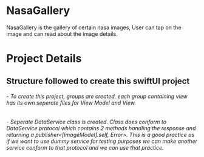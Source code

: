 # NasaGallery
NasaGallery is the gallery of certain nasa images, User can tap on the image and can read about the image details.

# Project Details

## Structure followed to create this swiftUI project

###### - To create this project, groups are created. each group containing view has its own seperate files for View Model and View. 
###### - Seperate DataService class is created. Class does conform to DataService protocol which contains 2 methods handling the response and returning a publisher<[ImageModel].self, Error>. This is a good practice as if we want to use dummy service for testing purposes we can make another service conform to that protocol and we can use that practice.

